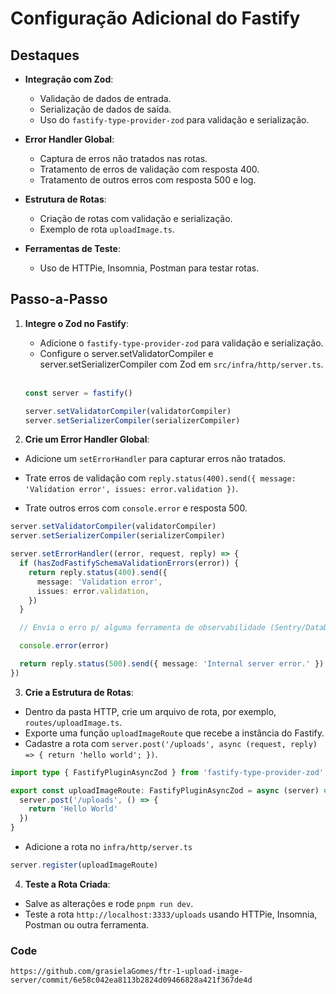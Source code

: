 # Configuração Adicional do Fastify

## Destaques

- **Integração com Zod**:

  - Validação de dados de entrada.
  - Serialização de dados de saída.
  - Uso do `fastify-type-provider-zod` para validação e serialização.

- **Error Handler Global**:

  - Captura de erros não tratados nas rotas.
  - Tratamento de erros de validação com resposta 400.
  - Tratamento de outros erros com resposta 500 e log.

- **Estrutura de Rotas**:

  - Criação de rotas com validação e serialização.
  - Exemplo de rota `uploadImage.ts`.

- **Ferramentas de Teste**:
  - Uso de HTTPie, Insomnia, Postman para testar rotas.

## Passo-a-Passo

1. **Integre o Zod no Fastify**:

   - Adicione o `fastify-type-provider-zod` para validação e serialização.
   - Configure o server.setValidatorCompiler e server.setSerializerCompiler com Zod em `src/infra/http/server.ts`.

   <br>

   ```typescript
   const server = fastify()

   server.setValidatorCompiler(validatorCompiler)
   server.setSerializerCompiler(serializerCompiler)
   ```

2. **Crie um Error Handler Global**:

- Adicione um `setErrorHandler` para capturar erros não tratados.

- Trate erros de validação com `reply.status(400).send({ message: 'Validation error', issues: error.validation })`.
- Trate outros erros com `console.error` e resposta 500.

```typescript
server.setValidatorCompiler(validatorCompiler)
server.setSerializerCompiler(serializerCompiler)

server.setErrorHandler((error, request, reply) => {
  if (hasZodFastifySchemaValidationErrors(error)) {
    return reply.status(400).send({
      message: 'Validation error',
      issues: error.validation,
    })
  }

  // Envia o erro p/ alguma ferramenta de observabilidade (Sentry/DataDog/Grafana/OTel)

  console.error(error)

  return reply.status(500).send({ message: 'Internal server error.' })
})
```

3. **Crie a Estrutura de Rotas**:

- Dentro da pasta HTTP, crie um arquivo de rota, por exemplo, `routes/uploadImage.ts`.
- Exporte uma função `uploadImageRoute` que recebe a instância do Fastify.
- Cadastre a rota com `server.post('/uploads', async (request, reply) => { return 'hello world'; })`.

```typescript
import type { FastifyPluginAsyncZod } from 'fastify-type-provider-zod'

export const uploadImageRoute: FastifyPluginAsyncZod = async (server) => {
  server.post('/uploads', () => {
    return 'Hello World'
  })
}
```

- Adicione a rota no `infra/http/server.ts`

```typescript
server.register(uploadImageRoute)
```

4. **Teste a Rota Criada**:

- Salve as alterações e rode `pnpm run dev`.
- Teste a rota `http://localhost:3333/uploads` usando HTTPie, Insomnia, Postman ou outra ferramenta.

### Code

```
https://github.com/grasielaGomes/ftr-1-upload-image-server/commit/6e58c042ea8113b2824d09466828a421f367de4d
```
